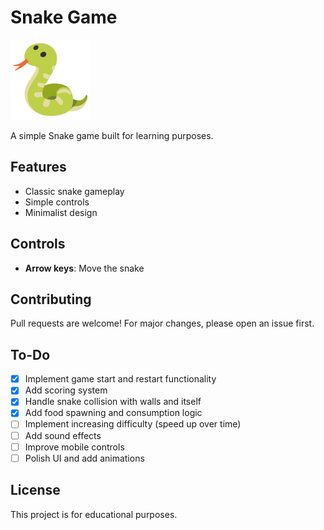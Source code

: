 # Snake Game

<img src="img/logo.svg" style="width: 8rem"/>

A simple Snake game built for learning purposes.

## Features

- Classic snake gameplay
- Simple controls
- Minimalist design

## Controls

- **Arrow keys**: Move the snake

## Contributing

Pull requests are welcome! For major changes, please open an issue first.

## To-Do

- [X] Implement game start and restart functionality
- [X] Add scoring system
- [X] Handle snake collision with walls and itself
- [X] Add food spawning and consumption logic
- [ ] Implement increasing difficulty (speed up over time)
- [ ] Add sound effects
- [ ] Improve mobile controls
- [ ] Polish UI and add animations

## License

This project is for educational purposes.
